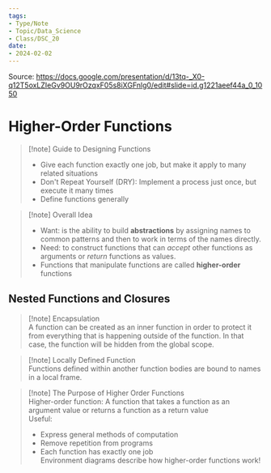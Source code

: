```yaml
---
tags:  
- Type/Note  
- Topic/Data_Science  
- Class/DSC_20  
date:  
- 2024-02-02  
---
```

  
Source: https://docs.google.com/presentation/d/13tq-_X0-q12T5oxLZIeGv9OU9rOzqxF05s8iXGFnlg0/edit#slide=id.g1221aeef44a_0_1050  
  
# Higher-Order Functions  
  
> [!note] Guide to Designing Functions  
> - Give each function exactly one job, but make it apply to many related situations  
> - Don't Repeat Yourself (DRY): Implement a process just once, but execute it many times  
> - Define functions generally  
  
> [!note] Overall Idea  
> - Want: is the ability to build **abstractions** by assigning names to common patterns and then to work in terms of the names directly.  
> - Need: to construct functions that can *accept* other functions as arguments or *return* functions as values.  
> - Functions that manipulate functions are called **higher-order** functions  
  
## Nested Functions and Closures  
  
> [!note] Encapsulation  
> A function can be created as an inner function in order to protect it from everything that is happening outside of the function. In that case, the function will be hidden from the global scope.  
  
> [!note] Locally Defined Function  
> Functions defined within another function bodies are bound to names in a local frame.  
  
> [!note] The Purpose of Higher Order Functions  
> Higher-order function: A function that takes a function as an argument value or returns a function as a return value  
> Useful:  
> - Express general methods of computation  
> - Remove repetition from programs  
> - Each function has exactly one job  
> Environment diagrams describe how higher-order functions work!  
  

